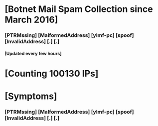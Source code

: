 # [Botnet Mail Spam Collection since March 2016]
### [PTRMssing] [MalformedAddress] [ylmf-pc] [spoof] [InvalidAddress] [.] [.]
#### [Updated every few hours]

# [Counting 100130 IPs]

# [Symptoms] 
###   [PTRMssing] [MalformedAddress] [ylmf-pc] [spoof] [InvalidAddress] [.] [.]
